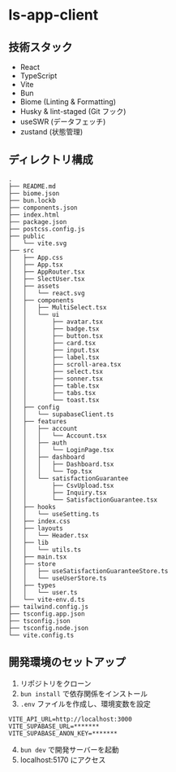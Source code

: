 # ls-app-client

## 技術スタック
- React
- TypeScript
- Vite
- Bun
- Biome (Linting & Formatting)
- Husky & lint-staged (Git フック)
- useSWR (データフェッチ)
- zustand (状態管理)

## ディレクトリ構成
```
.
├── README.md
├── biome.json
├── bun.lockb
├── components.json
├── index.html
├── package.json
├── postcss.config.js
├── public
│   └── vite.svg
├── src
│   ├── App.css
│   ├── App.tsx
│   ├── AppRouter.tsx
│   ├── SlectUser.tsx
│   ├── assets
│   │   └── react.svg
│   ├── components
│   │   ├── MultiSelect.tsx
│   │   └── ui
│   │       ├── avatar.tsx
│   │       ├── badge.tsx
│   │       ├── button.tsx
│   │       ├── card.tsx
│   │       ├── input.tsx
│   │       ├── label.tsx
│   │       ├── scroll-area.tsx
│   │       ├── select.tsx
│   │       ├── sonner.tsx
│   │       ├── table.tsx
│   │       ├── tabs.tsx
│   │       └── toast.tsx
│   ├── config
│   │   └── supabaseClient.ts
│   ├── features
│   │   ├── account
│   │   │   └── Account.tsx
│   │   ├── auth
│   │   │   └── LoginPage.tsx
│   │   ├── dashboard
│   │   │   ├── Dashboard.tsx
│   │   │   └── Top.tsx
│   │   └── satisfactionGuarantee
│   │       ├── CsvUpload.tsx
│   │       ├── Inquiry.tsx
│   │       └── SatisfactionGuarantee.tsx
│   ├── hooks
│   │   └── useSetting.ts
│   ├── index.css
│   ├── layouts
│   │   └── Header.tsx
│   ├── lib
│   │   └── utils.ts
│   ├── main.tsx
│   ├── store
│   │   ├── useSatisfactionGuaranteeStore.ts
│   │   └── useUserStore.ts
│   ├── types
│   │   └── user.ts
│   └── vite-env.d.ts
├── tailwind.config.js
├── tsconfig.app.json
├── tsconfig.json
├── tsconfig.node.json
└── vite.config.ts
```

## 開発環境のセットアップ
1. リポジトリをクローン
2. `bun install` で依存関係をインストール
3. `.env` ファイルを作成し、環境変数を設定
  ```env
  VITE_API_URL=http://localhost:3000
  VITE_SUPABASE_URL=*******
  VITE_SUPABASE_ANON_KEY=*******
  ```
4. `bun dev` で開発サーバーを起動
5. localhost:5170 にアクセス
